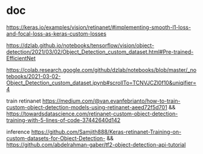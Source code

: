 # doc

https://keras.io/examples/vision/retinanet/#implementing-smooth-l1-loss-and-focal-loss-as-keras-custom-losses

https://dzlab.github.io/notebooks/tensorflow/vision/object-detection/2021/03/02/Object_Detection_custom_dataset.html#Pre-trained-EfficientNet

https://colab.research.google.com/github/dzlab/notebooks/blob/master/_notebooks/2021-03-02-Object_Detection_custom_dataset.ipynb#scrollTo=TCNVJCZl0f10&uniqifier=4


train retinanet https://medium.com/@van.evanfebrianto/how-to-train-custom-object-detection-models-using-retinanet-aeed72f5d701  && https://towardsdatascience.com/retinanet-custom-object-detection-training-with-5-lines-of-code-37442640d142

inference https://github.com/Samjith888/Keras-retinanet-Training-on-custom-datasets-for-Object-Detection- && https://github.com/abdelrahman-gaber/tf2-object-detection-api-tutorial
